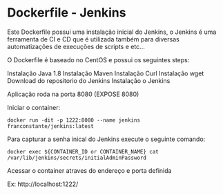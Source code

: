 # Dockerfile - Jenkins

Este Dockerfile possui uma instalação inicial do Jenkins, o Jenkins é uma ferramenta de CI e CD que é utilizada também para diversas automatizações de execuções de scripts e etc... 

O Dockerfile é baseado no CentOS e possui os seguintes steps:

Instalação Java 1.8
Instalação Maven
Instalação Curl
Instalação wget
Download do repositorio do Jenkins
Instalação o Jenkins

Aplicação roda na porta 8080 (EXPOSE 8080)

Iniciar o container:

`docker run -dit -p 1222:8080 --name jenkins franconstante/jenkins:latest`

Para capturar a senha inical do Jenkins execute o seguinte comando:

`docker exec ${CONTAINER_ID or CONTAINER_NAME} cat /var/lib/jenkins/secrets/initialAdminPassword`

Acessar o container atraves do endereço e porta definida

Ex:
http://localhost:1222/
